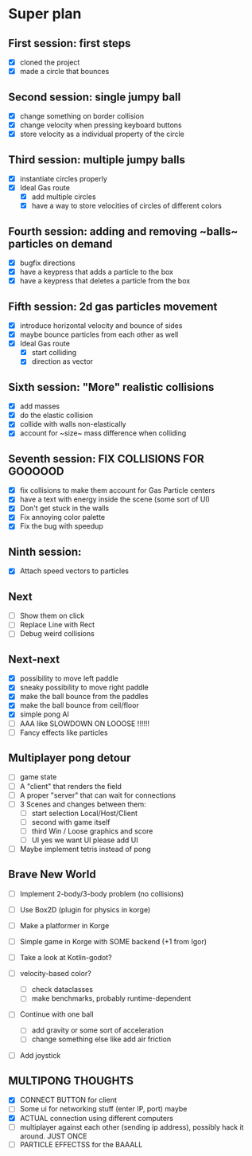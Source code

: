 # Super plan

## First session: first steps

- [x] cloned the project
- [x] made a circle that bounces

## Second session: single jumpy ball

- [x] change something on border collision
- [x] change velocity when pressing keyboard buttons
- [x] store velocity as a individual property of the circle

## Third session: multiple jumpy balls

- [x] instantiate circles properly
- [x] Ideal Gas route
    - [x] add multiple circles
    - [x] have a way to store velocities of circles of different colors

## Fourth session: adding and removing ~balls~ particles on demand

- [x] bugfix directions
- [x] have a keypress that adds a particle to the box
- [x] have a keypress that deletes a particle from the box

## Fifth session: 2d gas particles movement

- [x] introduce horizontal velocity and bounce of sides
- [x] maybe bounce particles from each other as well
- [x] Ideal Gas route
  - [x] start colliding
  - [x] direction as vector

## Sixth session: "More" realistic collisions

- [x] add masses
- [x] do the elastic collision
- [x] collide with walls non-elastically
- [x] account for ~size~ mass difference when colliding

## Seventh session: FIX COLLISIONS FOR GOOOOOD

- [x] fix collisions to make them account for Gas Particle centers
- [x] have a text with energy inside the scene (some sort of UI)
- [x] Don't get stuck in the walls
- [x] Fix annoying color palette
- [x] Fix the bug with speedup

## Ninth session:

- [x] Attach speed vectors to particles

## Next
- [ ] Show them on click
- [ ] Replace Line with Rect
- [ ] Debug weird collisions

## Next-next

- [x] possibility to move left paddle
- [x] sneaky possibility to move right paddle
- [x] make the ball bounce from the paddles
- [x] make the ball bounce from ceil/floor
- [X] simple pong AI
- [ ] AAA like SLOWDOWN ON LOOOSE !!!!!!
- [ ] Fancy effects like particles

## Multiplayer pong detour

- [ ] game state
- [ ] A "client" that renders the field
- [ ] A proper "server" that can wait for connections
- [ ] 3 Scenes and changes between them:
  - [ ] start selection Local/Host/Client
  - [ ] second with game itself
  - [ ] third Win / Loose graphics and score
  - [ ] UI yes we want UI please add UI
- [ ] Maybe implement tetris instead of pong

## Brave New World

- [ ] Implement 2-body/3-body problem (no collisions)
- [ ] Use Box2D (plugin for physics in korge)
- [ ] Make a platformer in Korge
- [ ] Simple game in Korge with SOME backend (+1 from Igor)
- [ ] Take a look at Kotlin-godot?
- [ ] velocity-based color?
   - [ ] check dataclasses
   - [ ] make benchmarks, probably runtime-dependent
- [ ] Continue with one ball
   - [ ] add gravity or some sort of acceleration
   - [ ] change something else like add air friction
- [ ] Add joystick


## MULTIPONG THOUGHTS

- [x] CONNECT BUTTON for client
- [ ] Some ui for networking stuff (enter IP, port) maybe
- [x] ACTUAL connection using different computers
- [ ] multiplayer against each other (sending ip address), possibly hack it around. JUST ONCE
- [ ] PARTICLE EFFECTSS for the BAAALL

